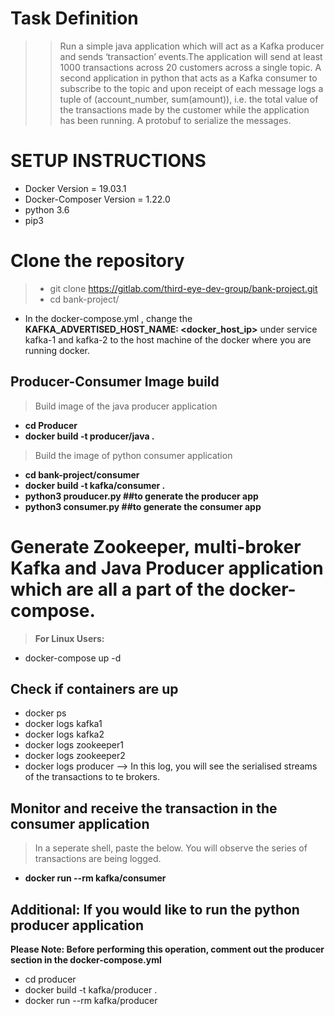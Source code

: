 # Task Definition
> > Run a simple java application which will act as a Kafka producer and sends ‘transaction’ events.The application will send at least 1000 transactions across 20 customers across a single topic. A second application in python that acts as a Kafka consumer to subscribe to the topic and upon receipt of each message logs a tuple of (account_number, sum(amount)), i.e. the total value of the transactions made by the customer while the application has been running. A protobuf to serialize the messages.

# SETUP INSTRUCTIONS
- Docker Version = 19.03.1
- Docker-Composer Version = 1.22.0
- python 3.6
- pip3
# Clone the repository
> - git clone https://gitlab.com/third-eye-dev-group/bank-project.git 
> - cd bank-project/
 - In the docker-compose.yml , change the **KAFKA_ADVERTISED_HOST_NAME: <docker_host_ip>** under service kafka-1 and kafka-2 to the host machine of the docker where you are running docker.
## Producer-Consumer Image build

> Build image of the java producer  application
- **cd Producer**
- **docker build -t producer/java .**
> Build the image of python consumer application
- **cd bank-project/consumer**
- **docker build -t kafka/consumer .**
- **python3 prouducer.py ##to generate the producer app**
- **python3 consumer.py  ##to generate the consumer app** 

# Generate Zookeeper, multi-broker Kafka and Java Producer application which are all a part of the docker-compose. 

> **For Linux Users:**
- docker-compose up -d

## Check if containers are up
- docker ps 
- docker logs kafka1
- docker logs kafka2
- docker logs zookeeper1
- docker logs zookeeper2
- docker logs producer --> In this log, you will see the serialised streams of the transactions to te brokers.

## Monitor and receive the transaction in the consumer application

> In a seperate shell, paste the below. You will observe the series of transactions are being logged.
- **docker run --rm kafka/consumer**

## Additional: If you would like to run the python producer application
**Please Note: Before performing this operation, comment out the producer section in the docker-compose.yml**
- cd producer
- docker build -t kafka/producer .
- docker run --rm kafka/producer


 
 
